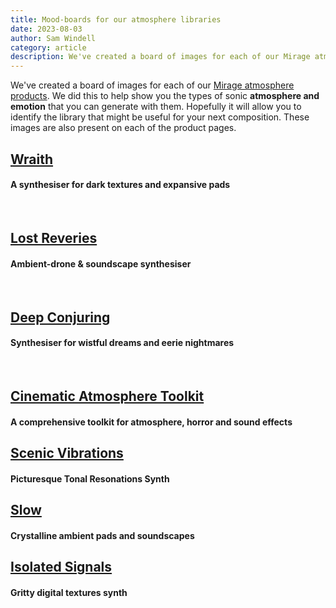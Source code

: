 ```yaml
---
title: Mood-boards for our atmosphere libraries
date: 2023-08-03
author: Sam Windell
category: article
description: We've created a board of images for each of our Mirage atmosphere products
---
```

We've created a board of images for each of our [Mirage atmosphere products](https://frozenplain.com/product/atmosphere-design-mirage-library-bundle/). We did this to help show you the types of sonic **atmosphere and emotion** that you can generate with them. Hopefully it will allow you to identify the library that might be useful for your next composition. These images are also present on each of the product pages.

## [Wraith](https://frozenplain.com/product/wraith/)

#### A synthesiser for dark textures and expansive pads

<div class="grid grid-cols-2 md:grid-cols-3">
    <img class="w-full" src="/images/blogarticle/art1.svg" alt="">
    <img class="w-full" src="/images/blogarticle/art2.svg" alt="">
    <img class="w-full" src="/images/blogarticle/art1.svg" alt="">
    <img class="w-full" src="/images/blogarticle/art2.svg" alt="">
    <img class="w-full" src="/images/blogarticle/art3.svg" alt="">
    <img class="w-full" src="/images/blogarticle/art2.svg" alt="">
</div>


## [Lost Reveries](https://frozenplain.com/product/lost-reveries/)

#### Ambient-drone & soundscape synthesiser

<div class="grid grid-cols-2 md:grid-cols-3">
    <img class="w-full" src="/images/blogarticle/art1.svg" alt="">
    <img class="w-full" src="/images/blogarticle/art2.svg" alt="">
    <img class="w-full" src="/images/blogarticle/art1.svg" alt="">
    <img class="w-full" src="/images/blogarticle/art2.svg" alt="">
    <img class="w-full" src="/images/blogarticle/art3.svg" alt="">
    <img class="w-full" src="/images/blogarticle/art2.svg" alt="">
</div>

## [Deep Conjuring](https://frozenplain.com/product/deep-conjuring/)

#### Synthesiser for wistful dreams and eerie nightmares

<div class="grid grid-cols-2 md:grid-cols-3">
    <img class="w-full" src="/images/blogarticle/art1.svg" alt="">
    <img class="w-full" src="/images/blogarticle/art2.svg" alt="">
    <img class="w-full" src="/images/blogarticle/art1.svg" alt="">
    <img class="w-full" src="/images/blogarticle/art2.svg" alt="">
    <img class="w-full" src="/images/blogarticle/art3.svg" alt="">
    <img class="w-full" src="/images/blogarticle/art2.svg" alt="">
</div>

## [Cinematic Atmosphere Toolkit](https://frozenplain.com/product/cinematic-atmosphere-toolkit/)

#### A comprehensive toolkit for atmosphere, horror and sound effects

## [Scenic Vibrations](https://frozenplain.com/product/scenic-vibrations/)

#### Picturesque Tonal Resonations Synth

## [Slow](https://frozenplain.com/product/slow-mirage/)

#### Crystalline ambient pads and soundscapes

## [Isolated Signals](https://frozenplain.com/product/isolated-signals/)

#### Gritty digital textures synth
